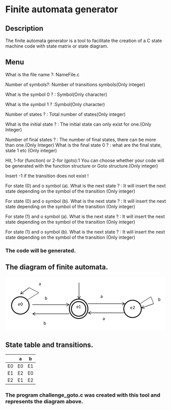 # Finite automata generator

## Description

The finite automata generator is a tool to facilitate the creation of a C state machine code with state matrix or state diagram.

## Menu

What is the file name ?: NameFile.c 

Number of symbols?: Number of transitions symbols(Only integer)

What is the symbol 0 ? : Symbol(Only character)

What is the symbol 1 ? :Symbol(Only character)


Number of states ? : Total number of states(Only integer)


What is the initial state ? : The initial state can only exist for one.(Only Integer)


Number of final states ? : The number of final states, there can be more than one.(Only Integer)
What is the final state 0 ? : what are the final state, state 1 etc (Only integer)


Hit, 1-for (function)   or   2-for (goto):1
You can choose whether your code will be generated with the function structure or Goto structure.(Only integer)


Insert -1 if the transition does not exist !

For state (0) and o symbol (a). What is the next state ? : It will insert the next state depending on the symbol of the transition (Only integer)

For state (0) and o symbol (b). What is the next state ? : It will insert the next state depending on the symbol of the transition (Only integer)

For state (1) and o symbol (a). What is the next state ? : It will insert the next state depending on the symbol of the transition (Only integer)

For state (1) and o symbol (b). What is the next state ? : It will insert the next state depending on the symbol of the transition (Only integer)

### The code will be generated.


## The diagram of finite automata.
 
 ![The diagram of finite automata](state_machine.png)


## State table and transitions.

| |a|b|
|-|-|-|
|E0|E0|E1|
|E1|E2|E0|
|E2|E1|E2|

### The program challenge_goto.c was created with this tool and represents the diagram above.

